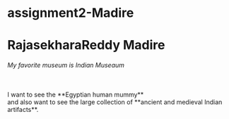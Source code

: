 # assignment2-Madire

# RajasekharaReddy Madire

###### My favorite museum is Indian Museaum

<br>
I want to see the **Egyptian human mummy**<br>
and also want to see the large collection of **ancient and medieval Indian artifacts**.

